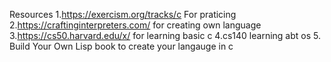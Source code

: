 Resources
1.https://exercism.org/tracks/c For praticing
2.https://craftinginterpreters.com/ for creating own language
3.https://cs50.harvard.edu/x/ for learning basic c
4.cs140 learning abt os
5. Build Your Own Lisp book to create your langauge in c

